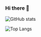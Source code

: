### Hi there 👋

![GitHub stats](https://github-readme-stats-clone-fqup.vercel.app/api?username=tora223&theme=vue-dark&show_icons=true&count_private=True)

![Top Langs](https://github-readme-stats-clone-fqup.vercel.app/api/top-langs/?username=tora223&theme=vue-dark&count_private=False)


<!--
**tora223/tora223** is a ✨ _special_ ✨ repository because its `README.md` (this file) appears on your GitHub profile.

Here are some ideas to get you started:

- 🔭 I’m currently working on ...
- 🌱 I’m currently learning ...
- 👯 I’m looking to collaborate on ...
- 🤔 I’m looking for help with ...
- 💬 Ask me about ...
- 📫 How to reach me: ...
- 😄 Pronouns: ...
- ⚡ Fun fact: ...
-->
